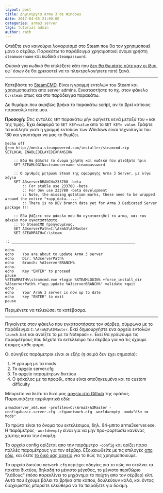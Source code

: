 ```yaml
---
layout: post
title: Δημιουργία Arma 3 σε Windows
date: 2017-04-05 21:00:00
categories: arma3 server
tags: tutorial admin
author: rath
---
```


Φτιάξτε ενα καινούριο λογαριασμό στο Steam που θα τον χρησιμοποιεί μόνο ο σέρβερ. Παρακάτω το παράδειγμα
χρησιμοποιεί όνομα χρήστη `steamusername` και κωδικό `steampassword`. 

Φυσικά για κωδικό θα επιλέξετε κάτι που [δεν θα θυμάστε ούτε καν οι ίδιοι](https://www.random.org/passwords/?num=5&len=24&format=html&rnd=new),
 εφ' όσων δε θα χρειαστεί να το πληκτρολογήσετε ποτέ ξανά.


---

Κατεβάστε το [SteamCMD](http://media.steampowered.com/installer/steamcmd.zip). Είναι η γραμμή εντολών του Steam και χρησιμοποιείται απο server admins. Εγκαταστήστε το πχ. στον φάκελο `C:\steam` όπως και στο παράδειγμα παρακάτω.

Δε θυμάμαι που ακριβώς βρήκα το παρακάτω script, αν το βρεί κάποιος παρακαλώ πείτε μου.

**Προσοχή:** Στις εντολές `SET` παρακάτω μήν αφήνετε κενά μεταξύ του `=` και της τιμής. Έχει διαφορά το `SET KEY=value` απο το `SET KEY= value`. Γράψτε τα κολλητά γιατι η γραμμή εντολών των Windows είναι τεχνολογία του '80 και γουστάρει να μας το θυμίζει.

```
@echo off
@rem http://media.steampowered.com/installer/steamcmd.zip
SETLOCAL ENABLEDELAYEDEXPANSION

	:: Εδώ θα βάλετε το όνομα χρήστη και κωδικό που φτιάξατε πριν
	SET STEAMLOGIN=steamusername steampassword
	
	:: Ο αριθμός μητρώου Steam της εφαρμογής Arma 3 Server, με λίγα λόγια
	SET A3serverBRANCH=233780 -beta
		:: For stable use 233780 -beta
		:: For Dev use 233780 -beta development
		:: Note, the missing qotation marks, these need to be wrapped around the entire "+app_data......"
		:: There is no DEV branch data yet for Arma 3 Dedicated Server package !!!

	:: Εδώ βάζετε τον φάκελο που θα εγκαταστηθεί το arma, και τον φάκελο που εγκαταστήσατε
	:: το SteamCMD προηγουμένως.
	SET A3serverPath=C:\ArmA3\A3Master
	SET STEAMPATH=C:\steam

:: _________________________________________________________

echo.
echo    You are about to update ArmA 3 server
echo    Dir: %A3serverPath%
echo    Branch: %A3serverBRANCH%
echo.
echo    Key "ENTER" to proceed
pause
%STEAMPATH%\steamcmd.exe +login %STEAMLOGIN% +force_install_dir %A3serverPath% +"app_update %A3serverBRANCH%" validate +quit
echo .
echo    Your ArmA 3 server is now up to date
echo    key "ENTER" to exit
pause
```

Περιμένετε να τελειώσει το κατέβασμα.


---

Πηγαίνετε στον φάκελο που εγκαταστήσατε τον σέρβερ, σύμφωνα με το παράδειγμα `C:\ArmA3\A3Master`. Εκεί δημιουργήστε ενα αρχείο εντολών `launch.bat` και ανοίξτε το με το Notepad++. Εκεί θα γράψουμε τις παραμέτρους που δέχετε το εκτελέσιμο του σέρβερ για να τις έχουμε έτοιμες κάθε φορά.

Οι σύνηθες παράμετροι είναι οι εξής (η σειρά δεν έχει σημασία):

1. Η γραμμή με τα mods
1. Το αρχείο server.cfg
1. Το αρχείο παραμέτρων δικτύου
1. Ο φάκελος με τα προφίλ, οπου είναι αποθηκευμένο και το custom difficulty


Μπορείτε να δείτε το δικό μας [αρχείο στο Github](https://github.com/HellenicMilsim/A3ServerConfig/blob/master/runconfig/dedi.bat) της ομάδας. Παρουσιάζετε περιληπτικά εδώ:

```
arma3server_x64.exe -profiles=C:\Arma3\A3Master -config=basic.server.cfg -cfg=network.cfg -world=empty -mod="όλα τα Mods"
```

Το πρώτο είναι το όνομα του εκτελέσιμου, δηλ. 64-μπιτο arma3server.exe. Η παράμετρος `-world=empty` είναι για να μην προ-φορτώσει κανένας χάρτης κατα την έναρξη. 

Το αρχείο config ορίζεται απο την παράμετρο `-config` και ορίζει πάρα πολλές παραμέτρους για τον σέρβερ. Εξοικειωθείτε με τις επιλογές [απο εδώ](https://community.bistudio.com/wiki/server.cfg),
και δείτε [το δικό μας αρχείο](https://github.com/HellenicMilsim/A3ServerConfig/blob/master/basic.cfg) για το πώς τις χρησιμοποιούμε.

Το αρχείο δικτύου `network.cfg` περιέχει οδηγίες για το πώς να στέλνει τα πακέτα δικτύου, δηλαδή το μέγιστο μέγεθος, το μέγιστο περιθώριο "λάθους" (πόσο παρεκλίνει το μηχάνημα το παίχτη απο τον σέρβερ) κλπ. Αυτά που έχουμε βάλει τα βρήκα απο κάπου, δουλεύουν καλά, και όντας διαχειριστές μπορείτε ελεύθερα να τα πειράξετε για δοκιμή.

